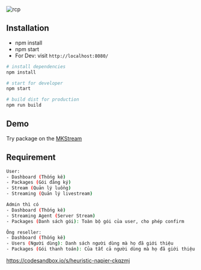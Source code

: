 ![rcp](https://user-images.githubusercontent.com/51327920/221086236-b931b5de-f67b-4415-bbc8-370449c4ca55.jpg)
## Installation
- npm install
- npm start
- For Dev: visit `http://localhost:8080/`


```bash
# install dependencies
npm install

# start for developer
npm start

# build dist for production
npm run build
```


## Demo

Try package on the [MKStream](http://astream.sscapi.co:8080/)

## Requirement
```bash
User:
- Dashboard (Thống kê)
- Packages (Gói đăng ký)
- Stream (Quản lý luồng)
- Streaming (Quản lý livestream)

Admin thì có
- Dashboard (Thống kê)
- Streaming Agent (Server Stream)
- Packages (Danh sách gói): Toàn bộ gói của user, cho phép confirm

Ông reseller:
- Dashboard (Thống kê)
- Users (Người dùng): Danh sách người dùng mà họ đã giới thiệu
- Packages (Gói thanh toán): Của tất cả người dùng mà họ đã giới thiệu
```

https://codesandbox.io/s/heuristic-napier-ckqzmj